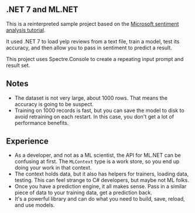 ## .NET 7 and ML.NET

This is a reinterpreted sample project based on the [Microsoft sentiment analysis tutorial][docs].

It used .NET 7 to load yelp reviews from a text file, train a model, test its accuracy, and then allow you to pass in sentiment to predict a result.

This project uses Spectre.Console to create a repeating input prompt and result set.

## Notes

- The dataset is not very large, about 1000 rows. That means the accuracy is going to be suspect.
- Training on 1000 records is fast, but you can save the model to disk to avoid retraining on each restart. In this case, you don't get a lot of performance benefits.

## Experience

- As a developer, and not as a ML scientist, the API for ML.NET can be confusing at first. The `MLContext` type is a work store, so you end up doing your work in that context.
- The context holds data, but it also has helpers for trainers, loading data, testing. This can feel strange to C# developers, but maybe not ML folks.
- Once you have a prediction engine, it all makes sense. Pass in a similar piece of data to your training data, get a prediction back.
- It's a powerful library and can do what you need to build, save, reload, and use models.


[docs]: https://learn.microsoft.com/en-us/dotnet/machine-learning/tutorials/sentiment-analysis